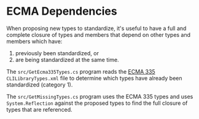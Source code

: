 # ECMA Dependencies

When proposing new types to standardize, it's useful to have a full and
complete closure of types and members that depend on other types and members
which have:

1. previously been standardized, or
2. are being standardized at the same time.

The `src/GetEcma335Types.cs` program reads the [ECMA 335][1] 
`CLILibraryTypes.xml` file to determine which types have already been
standardized (category 1).

[1]: http://www.ecma-international.org/publications/standards/Ecma-335.htm

The `src/GetMissingTypes.cs` program uses the ECMA 335 types and uses
`System.Reflection` against the proposed types to find the full closure of
types that are referenced.

